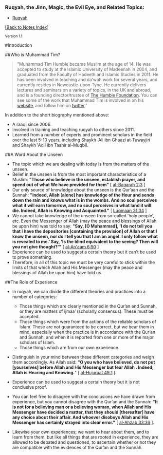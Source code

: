 [template: notes]:/
[title: Introduction - Notes from Muhammad Tim's Lectures]:/
[menu: Introduction]:/
[menu-locgroup: ruqyah]:/
[order: 1]:/

<div id="nav" class="no-print">
<h3>Ruqyah, the Jinn, Magic, the Evil Eye, and Related Topics:</h3>
<ul class="nav-menu">
<li data-lift="xmenu?locgroup=ruqyah"><a href="#">Ruqyah</a></li>
</ul>
<p><a href="/">[Back to Notes Index]</a></p>
</div>

<sup>Version 1.1</sup>

#Introduction

##Who is Muhammad Tim?

> "Muhammad Tim Humble became Muslim at the age of 14. He was accepted to study at the Islamic University of Madeenah in 2004, and graduated from the Faculty of Hadeeth and Islamic Studies in 2011. He has been involved in teaching and da'wah work for several years, and currently resides in Newcastle-upon-Tyne. He currently delivers lectures and seminars on a variety of topics, in the UK and abroad, and is a founding director/trustee of [The Humble Foundation](http://humblefoundation.org).  You can see some of the work that Muhammad Tim is involved in on his [website](http://muhammadtim.com), and follow him on [twitter](http://twitter.com/muhammadtim)."

In addition to the short biography mentioned above:

* A raaqi since 2006.
* Involved in training and teaching ruqyah to others since 2011.
* Learned from a number of experts and prominent scholars in the field over the last 5-10 years, including Shaykh 'Ali ibn Ghaazi at-Tuwayjiri and Shaykh 'Adil ibn Taahir al-Muqbil.

##A Word About the Unseen

* The topic which we are dealing with today is from the matters of the unseen.* Belief in the unseen is from the most important characteristics of a Muslim: **"Those who believe in the unseen, establish prayer, and spend out of what We have provided for them"** [ [al-Baqarah 2:3](http://quran.com/2/3) ]* Our only source of knowledge about the unseen is the Qur’aan and the Sunnah: **"Indeed, Allah [alone] has knowledge of the Hour and sends down the rain and knows what is in the wombs. And no soul perceives what it will earn tomorrow, and no soul perceives in what land it will die. Indeed, Allah is Knowing and Acquainted."** [ [Luqmaan 31:34](http://quran.com/31/34) ]* We cannot take knowledge of the unseen from so-called 'holy people', etc. Even the Messenger of Allah (may the peace and blessings of Allah be upon him) was told to say: **"Say, [O Muhammad], 'I do not tell you that I have the depositories [containing the provision] of Allah or that I know the unseen, nor do I tell you that I am an angel. I only follow what is revealed to me.' Say, 'Is the blind equivalent to the seeing? Then will you not give thought?'"** [ [al-An'aam 6:50](http://quran.com/6/50) ]* Experience can be used to suggest a certain theory but it can’t be used to prove something.* Therefore, in all of this topic we must be very careful to stick within the limits of that which Allah and His Messenger (may the peace and blessings of Allah be upon him) have told us.
##The Role of Experience

* In ruqyah, we can divide the different theories and practices into a number of categories:
	* Those things which are clearly mentioned in the Qur’an and Sunnah, or they are matters of ijmaa’ (scholarly consensus). These must be accepted.
	* Those things which were from the actions of the reliable scholars of Islam. These are not guaranteed to be correct, but we bear them in mind, especially when the practice is in accordance with the Qur’an and Sunnah, and when it is reported from one or more of the major scholars of Islam.
	* Those things which are from our own experience.
	
* Distinguish in your mind between these different categories and weigh them accordingly. As Allah said: **"O you who have believed, do not put [yourselves] before Allah and His Messenger but fear Allah . Indeed, Allah is Hearing and Knowing.**" [ [al-Hujuraat 49:1](http://quran.com/49/1) ].
* Experience can be used to suggest a certain theory but it is not conclusive proof.
* You can feel free to disagree with the conclusions we have drawn from experience, but you cannot disagree with the Qur’an and the Sunnah: **"It is not for a believing man or a believing woman, when Allah and His Messenger have decided a matter, that they should [thereafter] have any choice about their affair. And whoever disobeys Allah and His Messenger has certainly strayed into clear error."** [ [al-Ahzab 33:36](http://quran.com/33/36) ].
* Likewise your own experiences; we want to hear about them, and to learn from them, but like all things that are rooted in experience, they are allowed to be debated and questioned, to ascertain whether or not they are compatible with the evidences of the Qur’an and the Sunnah.
